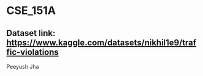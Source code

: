 # CSE_151A
## Dataset link: https://www.kaggle.com/datasets/nikhil1e9/traffic-violations 

Peeyush Jha
